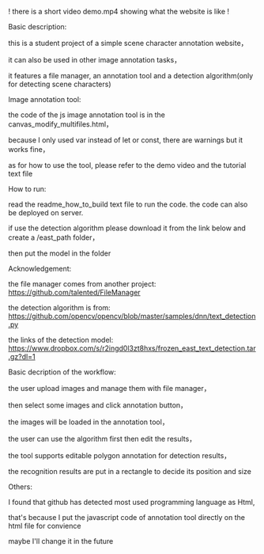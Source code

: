 ! there is a short video demo.mp4 showing what the website is like !


Basic description:


this is a student project of a simple scene character annotation website，

it can also be used in other image annotation tasks，

it features a file manager, an annotation tool and a detection algorithm(only for detecting scene characters)


Image annotation tool:


the code of the js image annotation tool is in the canvas_modify_multifiles.html，

because I only used var instead of let or const, there are warnings but it works fine，

as for how to use the tool, please refer to the demo video and the tutorial text file  


How to run:


read the readme_how_to_build text file to run the code. the code can also be deployed on server. 

if use the detection algorithm please download it from the link below and create a /east_path folder，

then put the model in the folder


Acknowledgement:


the file manager comes from another project: https://github.com/talented/FileManager

the detection algorithm is from: https://github.com/opencv/opencv/blob/master/samples/dnn/text_detection.py

the links of the detection model: https://www.dropbox.com/s/r2ingd0l3zt8hxs/frozen_east_text_detection.tar.gz?dl=1


Basic decription of the workflow: 


the user upload images and manage them with file manager，

then select some images and click annotation button，

the images will be loaded in the annotation tool，

the user can use the algorithm first then edit the results，

the tool supports editable polygon annotation for detection results，

the recognition results are put in a rectangle to decide its position and size

Others:

I found that github has detected most used programming language as Html, 

that's because I put the javascript code of annotation tool directly on the html file for convience

maybe I'll change it in the future 

 

